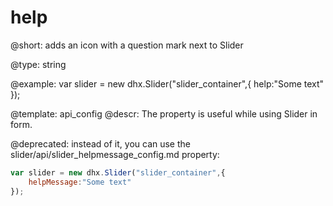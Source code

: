 help
=============

@short: 
adds an icon with a question mark next to Slider




@type: string

@example: 
var slider = new dhx.Slider("slider_container",{
	help:"Some text"
});


@template:	api_config
@descr: 
The property is useful while using Slider in form.

@deprecated: instead of it, you can use the slider/api/slider_helpmessage_config.md property:

~~~js
var slider = new dhx.Slider("slider_container",{
	helpMessage:"Some text"
});
~~~

